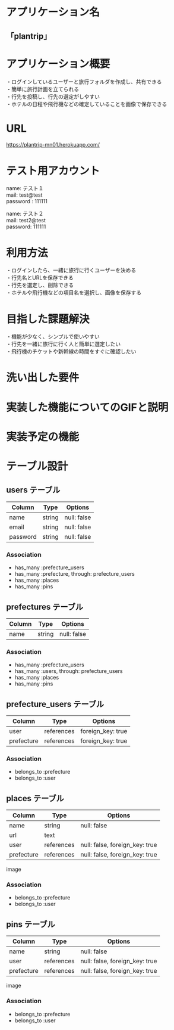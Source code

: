 # アプリケーション名
## 「plantrip」
	
# アプリケーション概要
・ログインしているユーザーと旅行フォルダを作成し、共有できる  
・簡単に旅行計画を立てられる  
・行先を投稿し、行先の選定がしやすい  
・ホテルの日程や飛行機などの確定していることを画像で保存できる  

# URL
https://plantrip-mn01.herokuapp.com/

# テスト用アカウント
name: テスト１  
mail: test@test  
password : 111111  

name: テスト２  
mail: test2@test  
password: 111111  

# 利用方法
・ログインしたら、一緒に旅行に行くユーザーを決める  
・行先名とURLを保存できる  
・行先を選定し、削除できる  
・ホテルや飛行機などの項目名を選択し、画像を保存する  

# 目指した課題解決
・機能が少なく、シンプルで使いやすい  
・行先を一緒に旅行に行く人と簡単に選定したい   
・飛行機のチケットや新幹線の時間をすぐに確認したい    

# 洗い出した要件

# 実装した機能についてのGIFと説明

# 実装予定の機能

# テーブル設計
## users テーブル

| Column   | Type   | Options     |
| -------- | ------ | ----------- |
| name     | string | null: false |
| email    | string | null: false |
| password | string | null: false |

### Association

- has_many :prefecture_users
- has_many :prefecture, through: prefecture_users
- has_many :places
- has_many :pins


## prefectures テーブル

| Column | Type   | Options     |
| ------ | ------ | ----------- |
| name   | string | null: false |

### Association

- has_many :prefecture_users
- has_many :users, through: prefecture_users
- has_many :places
- has_many :pins


## prefecture_users テーブル

| Column       | Type       | Options                        |
| ------------ | ---------- | ------------------------------ |
| user         | references | foreign_key: true              |
| prefecture   | references | foreign_key: true              |

### Association

- belongs_to :prefecture
- belongs_to :user


## places テーブル

| Column        | Type       | Options                        |
| ------------- | ---------- | ------------------------------ |
| name          | string     | null: false                    |
| url           | text       |                                |
| user          | references | null: false, foreign_key: true |
| prefecture    | references | null: false, foreign_key: true |

image
### Association

- belongs_to :prefecture
- belongs_to :user


## pins テーブル

| Column        | Type       | Options                        |
| ------------- | ---------- | ------------------------------ |
| name          | string     | null: false                    |
| user          | references | null: false, foreign_key: true |
| prefecture    | references | null: false, foreign_key: true |

image
### Association

- belongs_to :prefecture
- belongs_to :user
